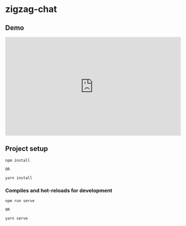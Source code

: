 # zigzag-chat

## Demo 

<iframe width="560" height="315" src="https://www.youtube.com/embed/lz6knej_-_I" frameborder="0" allow="accelerometer; autoplay; encrypted-media; gyroscope; picture-in-picture" allowfullscreen></iframe>

## Project setup
```
npm install

OR 

yarn install
```

### Compiles and hot-reloads for development
```
npm run serve

OR 

yarn serve
```



